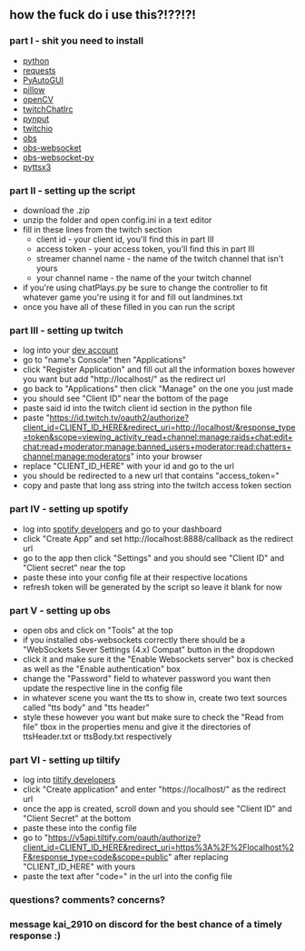 ## how the fuck do i use this?!??!?!

### part I - shit you need to install
- [python](https://www.python.org/downloads/)
- [requests](https://pypi.org/project/requests/)
- [PyAutoGUI](https://pypi.org/project/PyAutoGUI/)
- [pillow](https://pypi.org/project/Pillow/)
- [openCV](https://pypi.org/project/opencv-python/)
- [twitchChatIrc](https://pypi.org/project/twitch-chat-irc/)
- [pynput](https://pypi.org/project/pynput/)
- [twitchio](https://pypi.org/project/twitchio/)
- [obs](https://obsproject.com/)
- [obs-websocket](https://obsproject.com/forum/resources/obs-websocket-remote-control-obs-studio-using-websockets.466/)
- [obs-websocket-py](https://pypi.org/project/obs-websocket-py/)
- [pyttsx3](https://pypi.org/project/pyttsx3/)

### part II - setting up the script
- download the .zip
- unzip the folder and open config.ini in a text editor
- fill in these lines from the twitch section
  - client id - your client id, you'll find this in part III
  - access token - your access token, you'll find this in part III
  - streamer channel name - the name of the twitch channel that isn't yours
  - your channel name - the name of the your twitch channel
- if you're using chatPlays.py be sure to change the controller to fit whatever game you're using it for and fill out landmines.txt
- once you have all of these filled in you can run the script

### part III - setting up twitch
- log into your [dev account](https://dev.twitch.tv/)
- go to "name's Console" then "Applications"
- click "Register Application" and fill out all the information boxes however you want but add "http://localhost/" as the redirect url
- go back to "Applications" then click "Manage" on the one you just made
- you should see "Client ID" near the bottom of the page
- paste said id into the twitch client id section in the python file
- paste "https://id.twitch.tv/oauth2/authorize?client_id=CLIENT_ID_HERE&redirect_uri=http://localhost/&response_type=token&scope=viewing_activity_read+channel:manage:raids+chat:edit+chat:read+moderator:manage:banned_users+moderator:read:chatters+channel:manage:moderators" into your browser
- replace "CLIENT_ID_HERE" with your id and go to the url
- you should be redirected to a new url that contains "access_token="
- copy and paste that long ass string into the twitch access token section

### part IV - setting up spotify
  - log into [spotify developers](https://developer.spotify.com/) and go to your dashboard
  - click "Create App" and set http://localhost:8888/callback as the redirect url
  - go to the app then click "Settings" and you should see "Client ID" and "Client secret" near the top
  - paste these into your config file at their respective locations
  - refresh token will be generated by the script so leave it blank for now

### part V - setting up obs
  - open obs and click on "Tools" at the top
  - if you installed obs-websockets correctly there should be a "WebSockets Sever Settings (4.x) Compat" button in the dropdown
  - click it and make sure it the "Enable Websockets server" box is checked as well as the "Enable authentication" box
  - change the "Password" field to whatever password you want then update the respective line in the config file
  - in whatever scene you want the tts to show in, create two text sources called "tts body" and "tts header"
  - style these however you want but make sure to check the "Read from file" tbox in the properties menu and give it the directories of ttsHeader.txt or ttsBody.txt respectively

### part VI - setting up tiltify
  - log into [tiltify developers](https://app.tiltify.com/developers)
  - click "Create application" and enter "https://localhost/" as the redirect url
  - once the app is created, scroll down and you should see "Client ID" and "Client Secret" at the bottom
  - paste these into the config file
  - go to "https://v5api.tiltify.com/oauth/authorize?client_id=CLIENT_ID_HERE&redirect_uri=https%3A%2F%2Flocalhost%2F&response_type=code&scope=public" after replacing "CLIENT_ID_HERE" with yours
  - paste the text after "code=" in the url into the config file

### questions? comments? concerns?
### message kai_2910 on discord for the best chance of a timely response :)
